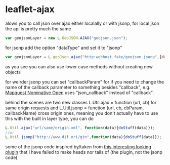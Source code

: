 leaflet-ajax
===========

alows you to call json over ajax either localally or with jsonp, for local json the api is pretty much the same

```js
var geojsonLayer = new L.GeoJSON.AJAX("geojson.json");
```
for jsonp add the option "dataType" and set it to "jsonp"
```js
var geojsonLayer = L.geoJson.ajax("http:webhost.fake/geojson.jsonp",{dataType:"jsonp"});
```
as you see you can also use lower case methods without creating new objects

for weirder jsonp you can set "callbackParam" for if you need to change the name of the callback parameter to something besides "callback", e.g. [Mapquest Nominative Open](http://open.mapquestapi.com/nominatim/) uses "json_callback" instead of "callback".

behind the scenes are two new classes L.Util.ajax = function (url, cb) for same origin requests and L.Util.jsonp = function (url, cb, cbParam, callbackName) cross origin ones, meaning you don't actually have to use this with the built in layer type, you can do

```js
L.Util.ajax("url/same/origin.xml", function(data){doStuff(data)});
//or
L.Util.jsonp("http://www.dif.ori/gin",function(data){doStuff(data)});
```

some of the jsonp code inspired by/taken from [this interesting looking plugin](https://github.com/stefanocudini/leaflet-search) that I have failed to make heads nor tails of (the plugin, not the jsonp code)